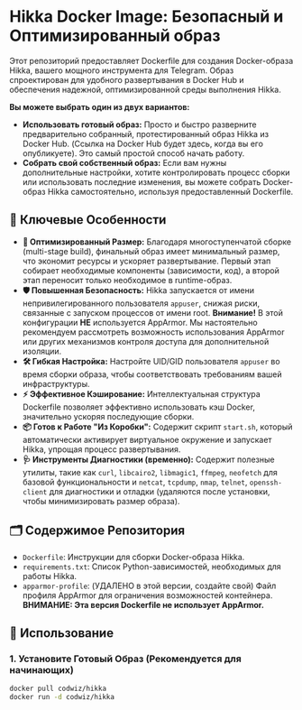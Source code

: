 # Hikka Docker Image: Безопасный и Оптимизированный образ

Этот репозиторий предоставляет Dockerfile для создания Docker-образа Hikka, вашего мощного инструмента для Telegram. Образ спроектирован для удобного развертывания в Docker Hub и обеспечения надежной, оптимизированной среды выполнения Hikka.

**Вы можете выбрать один из двух вариантов:**

*   **Использовать готовый образ:** Просто и быстро разверните предварительно собранный, протестированный образ Hikka из Docker Hub. (Ссылка на Docker Hub будет здесь, когда вы его опубликуете). Это самый простой способ начать работу.
*   **Собрать свой собственный образ:** Если вам нужны дополнительные настройки, хотите контролировать процесс сборки или использовать последние изменения, вы можете собрать Docker-образ Hikka самостоятельно, используя предоставленный Dockerfile.

## 💎 Ключевые Особенности

*   **🚀 Оптимизированный Размер:** Благодаря многоступенчатой сборке (multi-stage build), финальный образ имеет минимальный размер, что экономит ресурсы и ускоряет развертывание.  Первый этап собирает необходимые компоненты (зависимости, код), а второй этап переносит только необходимое в runtime-образ.
*   **🛡️ Повышенная Безопасность:** Hikka запускается от имени непривилегированного пользователя `appuser`, снижая риски, связанные с запуском процессов от имени root.  **Внимание!**  В этой конфигурации **НЕ** используется AppArmor. Мы настоятельно рекомендуем рассмотреть возможность использования AppArmor или других механизмов контроля доступа для дополнительной изоляции.
*   **🛠️ Гибкая Настройка:** Настройте UID/GID пользователя `appuser` во время сборки образа, чтобы соответствовать требованиям вашей инфраструктуры.
*   **⚡️ Эффективное Кэширование:** Интеллектуальная структура Dockerfile позволяет эффективно использовать кэш Docker, значительно ускоряя последующие сборки.
*   **📦 Готов к Работе "Из Коробки":**  Содержит скрипт `start.sh`, который автоматически активирует виртуальное окружение и запускает Hikka, упрощая процесс развертывания.
*   **🩺 Инструменты Диагностики (временно):**  Содержит полезные утилиты, такие как `curl`, `libcairo2`, `libmagic1`, `ffmpeg`, `neofetch` для базовой функциональности и `netcat`, `tcpdump`, `nmap`, `telnet`, `openssh-client` для диагностики и отладки (удаляются после установки, чтобы минимизировать размер образа).

## 🗂️ Содержимое Репозитория

*   `Dockerfile`: Инструкции для сборки Docker-образа Hikka.
*   `requirements.txt`: Список Python-зависимостей, необходимых для работы Hikka.
*   `apparmor-profile`: (УДАЛЕНО в этой версии, создайте свой) Файл профиля AppArmor для ограничения возможностей контейнера.  **ВНИМАНИЕ: Эта версия Dockerfile не использует AppArmor.**

## 🚀 Использование

### 1. Установите Готовый Образ (Рекомендуется для начинающих)

```bash
docker pull codwiz/hikka
docker run -d codwiz/hikka
```
